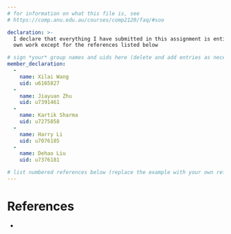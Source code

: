 ```yaml
---
# for information on what this file is, see
# https://comp.anu.edu.au/courses/comp2120/faq/#soo

declaration: >-
  I declare that everything I have submitted in this assignment is entirely my
  own work except for the references listed below

# sign *your* group names and uids here (delete and add entries as necessary). By signing you also AGREE you have read the Submission Checklist - https://comp.anu.edu.au/courses/comp2120/assignments/group-assignment2/#submission-checklist
member_declaration:
  -
    name: Xilai Wang
    uid: u6165827
  -
    name: Jiayuan Zhu
    uid: u7391461
  -
    name: Kartik Sharma
    uid: u7275858
  -
    name: Harry Li
    uid: u7076185
  -
    name: Dehao Liu
    uid: u7376181

# list numbered references below (replace the example with your own references) 
---
```

# References
-
